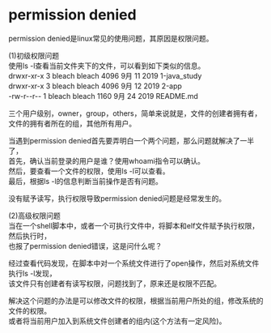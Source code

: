 # permission denied  
permission denied是linux常见的使用问题，其原因是权限问题。  
  
(1)初级权限问题  
使用ls -l查看当前文件夹下的文件，可以看到如下类似的信息。  
drwxr-xr-x 3 bleach bleach 4096 9月  11  2019 1-java_study  
drwxr-xr-x 3 bleach bleach 4096 9月  12  2019 2-app  
-rw-r--r-- 1 bleach bleach 1160 9月  24  2019 README.md  
  
三个用户级别，owner，group，others，简单来说就是，文件的创建者拥有者，  
文件的拥有者所在的组，其他所有用户。  
  
当遇到permission denied首先要弄明白一个两个问题，那么问题就解决了一半了，  
首先，确认当前登录的用户是谁？使用whoami指令可以确认。  
然后，要查看一个文件的权限，使用ls -l可以查看。  
最后，根据ls -l的信息判断当前操作是否有问题。  
  
没有赋予读写，执行权限导致permission denied问题是经常发生的。  
  
(2)高级权限问题  
当在一个shell脚本中，或者一个可执行文件中，将脚本和elf文件赋予执行权限，然后执行时，  
也报了permission denied错误，这是问什么呢？  
  
经过查看代码发现，在脚本中对一个系统文件进行了open操作，然后对系统文件执行ls -l发现，  
该文件只有创建者有读写权限，问题找到了，原来还是权限不匹配。  
  
解决这个问题的办法是可以修改文件的权限，根据当前用户所处的组，修改系统的文件的权限。  
或者将当前用户加入到系统文件创建者的组内(这个方法有一定风险)。  
